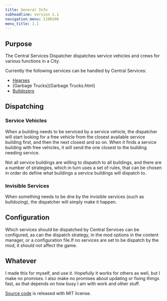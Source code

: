 ```yaml
---
title: General Info
subheadline: version 1.1
navigation_menu: I100100
menu_title: 1.1
---
```

## Purpose

The Central Services Dispatcher dispatches service vehicles and crews for various functions in a City.

Currently the following services can be handled by Central Services:

- [Hearses](Hearses.html)
- [Garbage Trucks](Garbage Trucks.html)
- [Bulldozers](Bulldozers)

## Dispatching

### Service Vehicles

When a building needs to be serviced by a service vehicle, the dispatcher will start looking for a free vehicle from the closest available service building first, and then the next closest and so on. When it finds a service building with free vehicles, it will send the one closest to the building needing service.

Not all service buildings are willing to dispatch to all buildings, and there are a number of strategies, which in turn uses a set of rules, that can be chosen in order do define what buildings a service buildings will dispatch to.

### Invisible Services

When something needs to be dne by the invisible services (such as bulldozing), the dispatcher will simply make it happen. 

## Configuration

Which services should be dispatched by Central Services can be configured, as can the dispatch strategy, in the mod options in the content manager, or a configuration file.If no services are set to be dispatch by the mod, it should not affect the game.

## Whatever

I made this for myself, and use it. Hopefully it works for others as well, but I make no promises.
I also make no promises about updating or fixing things fast, as that depends on how busy I am with work and other stuff.

[Source code](https://github.com/DinkyToyz/wtmcsServiceDispatcher) is released with MIT license.
